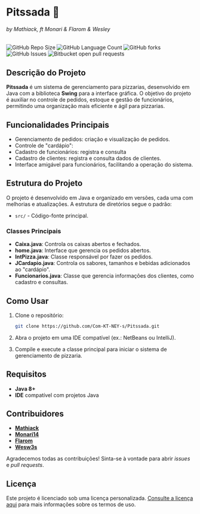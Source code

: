 # Pitssada 🍕
###### by Mathiack, ft Monari & Flarom & Wesley

![GitHub Repo Size](https://img.shields.io/github/repo-size/Com-KT-NEY-s/Pitssada?style=for-the-badge)
![GitHub Language Count](https://img.shields.io/github/languages/count/Com-KT-NEY-s/Pitssada?style=for-the-badge)
![GitHub forks](https://img.shields.io/github/forks/Com-KT-NEY-s/Pitssada?style=for-the-badge)
![GitHub Issues](https://img.shields.io/github/issues/Com-KT-NEY-s/Pitssada?style=for-the-badge)
![Bitbucket open pull requests](https://img.shields.io/bitbucket/pr-raw/Com-KT-NEY-s/Pitssada?style=for-the-badge)


## Descrição do Projeto

**Pitssada** é um sistema de gerenciamento para pizzarias, desenvolvido em Java com a biblioteca **Swing** para a interface gráfica. O objetivo do projeto é auxiliar no controle de pedidos, estoque e gestão de funcionários, permitindo uma organização mais eficiente e ágil para pizzarias.

## Funcionalidades Principais

- Gerenciamento de pedidos: criação e visualização de pedidos.
- Controle de "cardápio":
- Cadastro de funcionários: registra e consulta 
- Cadastro de clientes: registra e consulta dados de clientes.
- Interface amigável para funcionários, facilitando a operação do sistema.

## Estrutura do Projeto

O projeto é desenvolvido em Java e organizado em versões, cada uma com melhorias e atualizações. A estrutura de diretórios segue o padrão:

- `src/` - Código-fonte principal.

### Classes Principais

- **Caixa.java**: Controla os caixas abertos e fechados.
- **home.java**: Interface que gerencia os pedidos abertos.
- **IntPizza.java**: Classe responsável por fazer os pedidos.
- **JCardapio.java**: Controla os sabores, tamanhos e bebidas adicionados ao "cardápio".
- **Funcionarios.java**: Classe que gerencia informações dos clientes, como cadastro e consultas.

## Como Usar

1. Clone o repositório:

   ```bash
   git clone https://github.com/Com-KT-NEY-s/Pitssada.git
   ```

2. Abra o projeto em uma IDE compatível (ex.: NetBeans ou IntelliJ).

3. Compile e execute a classe principal para iniciar o sistema de gerenciamento de pizzaria.

## Requisitos

- **Java 8+**
- **IDE** compatível com projetos Java

## Contribuidores

- **[Mathiack](https://github.com/Mathiack)**
- **[Monari14](https://github.com/Monari14)**
- **[Flarom](https://github.com/flarom)**
- **[Wesw3s](https://github.com/Wesw3s)**

Agradecemos todas as contribuições! Sinta-se à vontade para abrir *issues* e *pull requests*.

## Licença

Este projeto é licenciado sob uma licença personalizada. [Consulte a licença aqui](https://github.com/Com-KT-NEY-s/Pitssada/blob/main/LICENSE.md) para mais informações sobre os termos de uso.

